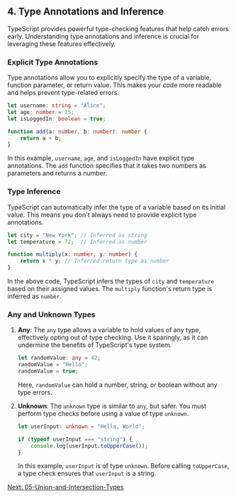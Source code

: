 ## 4. Type Annotations and Inference

TypeScript provides powerful type-checking features that help catch errors early. Understanding type annotations and inference is crucial for leveraging these features effectively.

### Explicit Type Annotations

Type annotations allow you to explicitly specify the type of a variable, function parameter, or return value. This makes your code more readable and helps prevent type-related errors.

```typescript
let username: string = "Alice";
let age: number = 25;
let isLoggedIn: boolean = true;

function add(a: number, b: number): number {
    return a + b;
}
```

In this example, `username`, `age`, and `isLoggedIn` have explicit type annotations. The `add` function specifies that it takes two numbers as parameters and returns a number.

### Type Inference

TypeScript can automatically infer the type of a variable based on its initial value. This means you don't always need to provide explicit type annotations.

```typescript
let city = "New York"; // Inferred as string
let temperature = 72;  // Inferred as number

function multiply(x: number, y: number) {
    return x * y; // Inferred return type as number
}
```

In the above code, TypeScript infers the types of `city` and `temperature` based on their assigned values. The `multiply` function's return type is inferred as `number`.

### Any and Unknown Types

1. **Any**: The `any` type allows a variable to hold values of any type, effectively opting out of type checking. Use it sparingly, as it can undermine the benefits of TypeScript's type system.

   ```typescript
   let randomValue: any = 42;
   randomValue = "Hello";
   randomValue = true;
   ```

   Here, `randomValue` can hold a number, string, or boolean without any type errors.

2. **Unknown**: The `unknown` type is similar to `any`, but safer. You must perform type checks before using a value of type `unknown`.

   ```typescript
   let userInput: unknown = "Hello, World";

   if (typeof userInput === "string") {
       console.log(userInput.toUpperCase());
   }
   ```

   In this example, `userInput` is of type `unknown`. Before calling `toUpperCase`, a type check ensures that `userInput` is a string.

[Next: 05-Union-and-Intersection-Types](./05-Union-and-Intersection-Types.md)